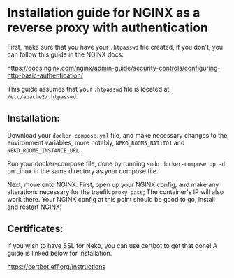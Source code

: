 # Installation guide for NGINX as a reverse proxy with authentication

First, make sure that you have your `.htpasswd` file created, if you don't, you can follow this guide in the NGINX docs:

https://docs.nginx.com/nginx/admin-guide/security-controls/configuring-http-basic-authentication/

This guide assumes that your `.htpasswd` file is located at `/etc/apache2/.htpasswd`.

## Installation:

Download your `docker-compose.yml` file, and make necessary changes to the environment variables, more notably, `NEKO_ROOMS_NAT1TO1` and `NEKO_ROOMS_INSTANCE_URL`.

Run your docker-compose file, done by running `sudo docker-compose up -d` on Linux in the same directory as your compose file.

Next, move onto NGINX. First, open up your NGINX config, and make any alterations necessary for the traefik `proxy-pass`;
The container's IP will also work there.
Your NGINX config at this point should be good to go, install and restart NGINX!

## Certificates:

If you wish to have SSL for Neko, you can use certbot to get that done! A guide is linked below for installation.

https://certbot.eff.org/instructions
